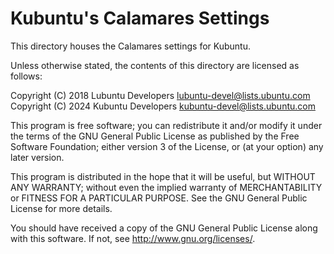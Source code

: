 # Kubuntu's Calamares Settings

This directory houses the Calamares settings for Kubuntu.

Unless otherwise stated, the contents of this directory are licensed as follows:

Copyright (C) 2018 Lubuntu Developers <lubuntu-devel@lists.ubuntu.com>
Copyright (C) 2024 Kubuntu Developers <kubuntu-devel@lists.ubuntu.com>

This program is free software; you can redistribute it and/or
modify it under the terms of the GNU General Public License
as published by the Free Software Foundation; either version 3
of the License, or (at your option) any later version.

This program is distributed in the hope that it will be useful,
but WITHOUT ANY WARRANTY; without even the implied warranty of
MERCHANTABILITY or FITNESS FOR A PARTICULAR PURPOSE.  See the
GNU General Public License for more details.

You should have received a copy of the GNU General Public License
along with this software. If not, see <http://www.gnu.org/licenses/>.
